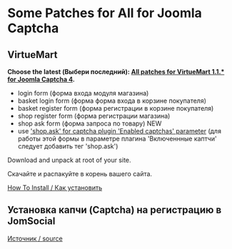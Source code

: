 # Some Patches for All for Joomla Captcha #

## VirtueMart ##

**Choose the latest (Выбери последний): [All patches for VirtueMart 1.1.\* for Joomla Captcha 4](http://code.google.com/p/joomla15captcha/downloads/list?can=1&q=VirtueMart).**

  * login form (форма входа модуля магазина)
  * basket login form (форма форма входа в корзине покупателя)
  * basket register form (форма регистрации в корзине покупателя)
  * shop register form (форма регистрации магазина)
  * shop ask form (форма запроса по товару) NEW
  * use ['shop.ask' for captcha plugin 'Enabled captchas' parameter](http://groups.google.com/group/joomlacaptcha/web/joomla-captcha-parameters) (для работы этой формы в параметре плагина 'Включеннные каптчи' следует добавить тег 'shop.ask')

Download and unpack at root of your site.

Скачайте и распакуйте в корень вашего сайта.

[How To Install / Как установить](http://code.google.com/p/joomla15captcha/wiki/VirtueMart)

## Установка капчи (Captcha) на регистрацию в JomSocial ##

[Источник / source](http://blog.bcmk.ru/myblog/ustanovka-kapchi-captcha-na-registratsiiu-v-jomsocial.html)